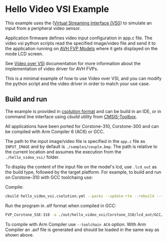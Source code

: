 # Hello Video VSI Example

This example uses the ([Virtual Streaming Interface (VSI)](https://arm-software.github.io/AVH/main/simulation/html/group__arm__vsi.html)) to simulate an input from a peripheral video sensor.

Application firmware defines video input configuration in app.c file. The video vsi python scripts read the specified image/video file and send it to the application running on [AVH FVP Models](https://arm-software.github.io/AVH/main/overview/html/index.html) where it gets displayed on the mode LCD screen.

See [Video over VSI](https://arm-software.github.io/AVH/main/simulation/html/group__arm__vsi__video.html) documentation for more information about the implementation of video driver for AVH FVPs.

This is a minimal example of how to use Video over VSI, and you can modify the python script and the video driver in order to match your use case.

## Build and run

The example is provided in [csolution format](https://github.com/Open-CMSIS-Pack/cmsis-toolbox/blob/main/docs/YML-Input-Format.md) and can be build in an IDE, or in command line interface using *cbuild* utility from [CMSIS-Toolbox](https://github.com/Open-CMSIS-Pack/cmsis-toolbox/blob/main/docs/build-operation.md).

All applications have been ported for Corstone-310, Corstone-300 and can be compiled with Arm Compiler 6 (AC6) or GCC.

The path to the input image/video file is specified in the `app.c` file as `INPUT_IMAGE` and by default is `./samples/couple.bmp`. The path is relative to the current location and assumes the execution from the `./hello_video_vsi/` folder.

To display the content of the input file on the model's lcd, use `.lcd_out` as the build type, followed by the target platform. For example, to build and run on Corstone-310 with GCC toolchaing use:

Compile:

```bash
cbuild hello_video_vsi.csolution.yml --packs --update-rte --rebuild --toolchain GCC --context .lcd_out+Corstone_310
```

Run the program in .elf format when compiled in GCC:

```bash
FVP_Corstone_SSE-310 -a ./out/hello_video_vsi/Corstone_310/lcd_out/GCC/hello_video_vsi.elf -C mps3_board.v_path=./source/vsi/video_vsi_py/
```

To compile with Arm Compiler use `--toolchain AC6` option.  With Arm Compiler an .axf file is generated and should be loaded in the same way as shown above.
